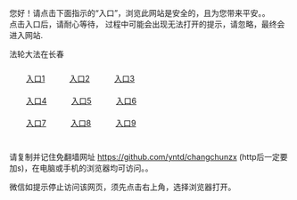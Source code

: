 您好！请点击下面指示的“入口”，浏览此网站是安全的，且为您带来平安。。 <br/>
点击入口后，请耐心等待， 过程中可能会出现无法打开的提示，请忽略，最终会进入网站. </br>

法轮大法在长春<br/>
<div style="padding:10px"><a style="margin:20px" target="_blank" href="https://d198zsh6w5j0rp.cloudfront.net/2Qpsp?kaetljv" id="ccLink1" rel="nofollow">入口1</a> <a target="_blank" style="margin:20px" href="https://d2vm8hesz9irhz.cloudfront.net/2Qpsp?jmrrze" id="ccLink2" rel="nofollow">入口2</a> <a style="margin:20px" target="_blank" href="https://dspon3qm2q3yc.cloudfront.net/2Qpsp?aluhh" id="ccLink3" rel="nofollow">入口3</a></div>

<div style="padding:10px" ><a style="margin:20px" target="_blank" href="https://d198zsh6w5j0rp.cloudfront.net/2Qpsp?kaetljv" id="ccLink4" rel="nofollow">入口4</a> <a style="margin:20px" href="https://d2vm8hesz9irhz.cloudfront.net/2Qpsp?jmrrze" target="_blank" id="ccLink5" rel="nofollow">入口5</a> <a style="margin:20px" href="https://dspon3qm2q3yc.cloudfront.net/2Qpsp?aluhh" target="_blank" id="ccLink6" rel="nofollow">入口6</a></div>

<div style="padding:10px"><a style="margin:20px" target="_blank" href="https://d198zsh6w5j0rp.cloudfront.net/2Qpsp?kaetljv" id="ccLink7" rel="nofollow">入口7</a> <a style="margin:20px" href="https://d2vm8hesz9irhz.cloudfront.net/2Qpsp?jmrrze" target="_blank" id="ccLink8" rel="nofollow">入口8</a> <a style="margin:20px" target="_blank" href="https://dspon3qm2q3yc.cloudfront.net/2Qpsp?aluhh" id="ccLink9" rel="nofollow">入口9</a></div>

<br/>



请复制并记住免翻墙网址 https://github.com/yntd/changchunzx (http后一定要加s)，在电脑或手机的浏览器均可访问。。<br/>

微信如提示停止访问该网页，须先点击右上角，选择浏览器打开。
